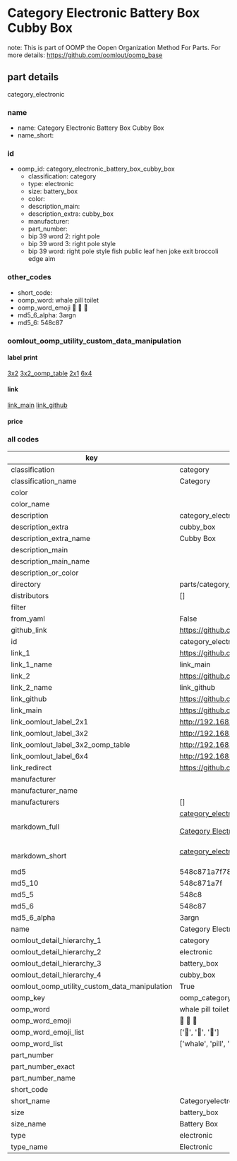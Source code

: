 # Category Electronic Battery Box Cubby Box  

note: This is part of OOMP the Oopen Organization Method For Parts. For more details: https://github.com/oomlout/oomp_base

##  part details
  



category_electronic



### name
* name: Category Electronic Battery Box Cubby Box
* name_short: 
### id
* oomp_id: category_electronic_battery_box_cubby_box
  * classification: category
  * type: electronic
  * size: battery_box
  * color: 
  * description_main: 
  * description_extra: cubby_box
  * manufacturer: 
  * part_number: 
  * bip 39 word 2: right pole
  * bip 39 word 3: right pole style
  * bip 39 word: right pole style fish public leaf hen joke exit broccoli edge aim

### other_codes
* short_code: 
* oomp_word: whale pill toilet
* oomp_word_emoji :whale: :pill: :toilet:
* md5_6_alpha: 3argn
* md5_6: 548c87






### oomlout_oomp_utility_custom_data_manipulation
#### label print
[3x2](http://192.168.1.245:1112/?label=oomp%203argn)
[3x2_oomp_table](http://192.168.1.108:1112/?label=oomp%203argn)
[2x1](http://192.168.1.242:1112/?label=oomp%203argn)
[6x4](http://192.168.1.55:1112/?label=oomp%203argn)    

#### link

[link_main](https://github.com/oomlout/oomlout_oomp_version_1_messy/tree/main/parts/category_electronic_battery_box_cubby_box) [link_github](https://github.com/oomlout/oomlout_oomp_version_1_messy/tree/main/parts/category_electronic_battery_box_cubby_box)                             

#### price







### all codes 
| key | value |  
| --- | --- |  
| classification | category |  
| classification_name | Category |  
| color |  |  
| color_name |  |  
| description | category_electronic |  
| description_extra | cubby_box |  
| description_extra_name | Cubby Box |  
| description_main |  |  
| description_main_name |  |  
| description_or_color |   |  
| directory | parts/category_electronic_battery_box_cubby_box |  
| distributors | [] |  
| filter |  |  
| from_yaml | False |  
| github_link | https://github.com/oomlout/oomlout_oomp_part_src/tree/main/parts/category_electronic_battery_box_cubby_box |  
| id | category_electronic_battery_box_cubby_box |  
| link_1 | https://github.com/oomlout/oomlout_oomp_version_1_messy/tree/main/parts/category_electronic_battery_box_cubby_box |  
| link_1_name | link_main |  
| link_2 | https://github.com/oomlout/oomlout_oomp_version_1_messy/tree/main/parts/category_electronic_battery_box_cubby_box |  
| link_2_name | link_github |  
| link_github | https://github.com/oomlout/oomlout_oomp_version_1_messy/tree/main/parts/category_electronic_battery_box_cubby_box |  
| link_main | https://github.com/oomlout/oomlout_oomp_version_1_messy/tree/main/parts/category_electronic_battery_box_cubby_box |  
| link_oomlout_label_2x1 | http://192.168.1.242:1112/?label=oomp%203argn |  
| link_oomlout_label_3x2 | http://192.168.1.245:1112/?label=oomp%203argn |  
| link_oomlout_label_3x2_oomp_table | http://192.168.1.108:1112/?label=oomp%203argn |  
| link_oomlout_label_6x4 | http://192.168.1.55:1112/?label=oomp%203argn |  
| link_redirect | https://github.com/oomlout/oomlout_oomp_version_1_messy/tree/main/parts/category_electronic_battery_box_cubby_box |  
| manufacturer |  |  
| manufacturer_name |  |  
| manufacturers | [] |  
| markdown_full | [category_electronic_battery_box_cubby_box](none)<br>[](none)<br>[Category Electronic Battery Box Cubby Box](none)<br><br> |  
| markdown_short | [category_electronic_battery_box_cubby_box](none)<br><br> |  
| md5 | 548c871a7f784d65fad6857bafa9e5ce |  
| md5_10 | 548c871a7f |  
| md5_5 | 548c8 |  
| md5_6 | 548c87 |  
| md5_6_alpha | 3argn |  
| name | Category Electronic Battery Box Cubby Box |  
| oomlout_detail_hierarchy_1 | category |  
| oomlout_detail_hierarchy_2 | electronic |  
| oomlout_detail_hierarchy_3 | battery_box |  
| oomlout_detail_hierarchy_4 | cubby_box |  
| oomlout_oomp_utility_custom_data_manipulation | True |  
| oomp_key | oomp_category_electronic_battery_box_cubby_box |  
| oomp_word | whale pill toilet |  
| oomp_word_emoji | :whale: :pill: :toilet: |  
| oomp_word_emoji_list | [':whale:', ':pill:', ':toilet:'] |  
| oomp_word_list | ['whale', 'pill', 'toilet'] |  
| part_number |  |  
| part_number_exact |  |  
| part_number_name |  |  
| short_code |  |  
| short_name | Categoryelectronic |  
| size | battery_box |  
| size_name | Battery Box |  
| type | electronic |  
| type_name | Electronic |  
